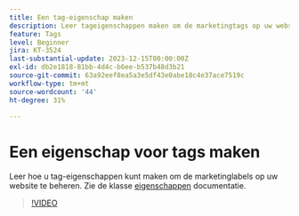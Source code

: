 ```yaml
---
title: Een tag-eigenschap maken
description: Leer tageigenschappen maken om de marketingtags op uw website te beheren.
feature: Tags
level: Beginner
jira: KT-3524
last-substantial-update: 2023-12-15T00:00:00Z
exl-id: db2e1818-81bb-4d4c-b6ee-b537b48d3b21
source-git-commit: 63a92eef8ea5a3e5df43e0abe18c4e37ace7519c
workflow-type: tm+mt
source-wordcount: '44'
ht-degree: 31%

---
```


# Een eigenschap voor tags maken

Leer hoe u tag-eigenschappen kunt maken om de marketinglabels op uw website te beheren. Zie de klasse [eigenschappen](https://experienceleague.adobe.com/docs/experience-platform/tags/admin/companies-and-properties.html) documentatie.

>[!VIDEO](https://video.tv.adobe.com/v/28727/?learn=on)
